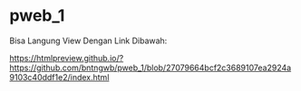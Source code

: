 # pweb_1
Bisa Langung View Dengan Link Dibawah:

https://htmlpreview.github.io/?https://github.com/bntngwb/pweb_1/blob/27079664bcf2c3689107ea2924a9103c40ddf1e2/index.html
